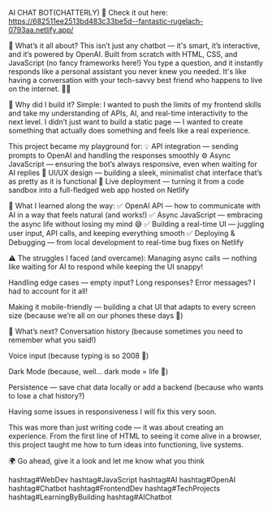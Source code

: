 AI CHAT BOT(CHATTERLY)
🎯 Check it out here: https://682511ee2513bd483c33be5d--fantastic-rugelach-0793aa.netlify.app/

🤖 What’s it all about?
This isn’t just any chatbot — it's smart, it’s interactive, and it’s powered by OpenAI. Built from scratch with HTML, CSS, and JavaScript (no fancy frameworks here!)
You type a question, and it instantly responds like a personal assistant you never knew you needed. It's like having a conversation with your tech-savvy best friend who happens to live on the internet. 🤖✨

🌟 Why did I build it?
Simple: I wanted to push the limits of my frontend skills and take my understanding of APIs, AI, and real-time interactivity to the next level. I didn’t just want to build a static page — I wanted to create something that actually does something and feels like a real experience.

This project became my playground for:
💡 API integration — sending prompts to OpenAI and handling the responses smoothly
⚙ Async JavaScript — ensuring the bot’s always responsive, even when waiting for AI replies
🎨 UI/UX design — building a sleek, minimalist chat interface that’s as pretty as it is functional
🚀 Live deployment — turning it from a code sandbox into a full-fledged web app hosted on Netlify

🧠 What I learned along the way:
✅ OpenAI API — how to communicate with AI in a way that feels natural (and works!)
✅ Async JavaScript — embracing the async life without losing my mind 😅
✅ Building a real-time UI — juggling user input, API calls, and keeping everything smooth
✅ Deploying & Debugging — from local development to real-time bug fixes on Netlify

⚠ The struggles I faced (and overcame):
Managing async calls — nothing like waiting for AI to respond while keeping the UI snappy!

Handling edge cases — empty input? Long responses? Error messages? I had to account for it all!

Making it mobile-friendly — building a chat UI that adapts to every screen size (because we’re all on our phones these days 📱)

🚀 What’s next?
Conversation history (because sometimes you need to remember what you said!)

Voice input (because typing is so 2008 🤔)

Dark Mode (because, well... dark mode = life 🖤)

Persistence — save chat data locally or add a backend (because who wants to lose a chat history?)

Having some issues in responsiveness
I will fix this very soon.

This was more than just writing code — it was about creating an experience. From the first line of HTML to seeing it come alive in a browser, this project taught me how to turn ideas into functioning, live systems.

🌍 Go ahead, give it a look and let me know what you think

 hashtag#WebDev hashtag#JavaScript hashtag#AI hashtag#OpenAI hashtag#Chatbot hashtag#FrontendDev hashtag#TechProjects hashtag#LearningByBuilding hashtag#AIChatbot

